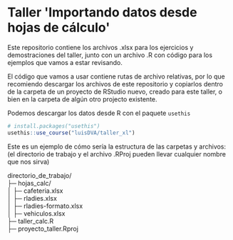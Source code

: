 # Taller 'Importando datos desde hojas de cálculo'

Este repositorio contiene los archivos .xlsx para los ejercicios y demostraciones del taller, junto con un archivo .R con código para los ejemplos que vamos a estar revisando.

El código que vamos a usar contiene rutas de archivo relativas, por lo que recomiendo descargar los archivos de este repositorio y copiarlos dentro de la carpeta de un proyecto de RStudio nuevo, creado para este taller, o bien en la carpeta de algún otro projecto existente. 


Podemos descargar los datos desde R con el paquete `usethis`

``` r
# install.packages("usethis")
usethis::use_course("luisDVA/taller_xl")
```

Este es un ejemplo de cómo sería la estructura de las carpetas y archivos:
(el directorio de trabajo y el archivo .RProj pueden llevar cualquier nombre que nos sirva)  

directorio_de_trabajo/  
├─ hojas_calc/  
│  ├─ cafeteria.xlsx  
│  ├─ rladies.xlsx  
│  ├─ rladies-formato.xlsx  
│  ├─ vehiculos.xlsx  
├─ taller_calc.R  
├─ proyecto_taller.Rproj  

